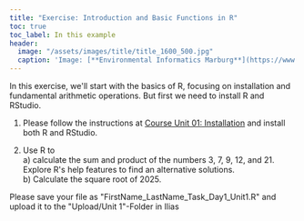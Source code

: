 ```yaml
---
title: "Exercise: Introduction and Basic Functions in R"
toc: true
toc_label: In this example
header:
  image: "/assets/images/title/title_1600_500.jpg"
  caption: 'Image: [**Environmental Informatics Marburg**](https://www.uni-marburg.de/en/fb19/disciplines/physisch/environmentalinformatics)'
---
```



In this exercise, we'll start with the basics of R, focusing on installation and fundamental arithmetic operations. But first we need to install R and RStudio.


1. Please follow the instructions at [Course Unit 01: Installation](https://geomoer.github.io/moer-base-r/unit01/unit01-02_Installation.html) and install both R and RStudio.

2. Use R to <br/>
  a) calculate the sum and product of the numbers 3, 7, 9, 12, and 21. Explore R's help features to find an alternative solutions. <br/>
  b) Calculate the square root of 2025.

Please save your file as "FirstName_LastName_Task_Day1_Unit1.R" and upload it to the "Upload/Unit 1"-Folder in Ilias